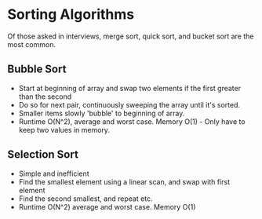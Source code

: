 # Sorting Algorithms

Of those asked in interviews, merge sort, quick sort, and bucket sort are the most common.

## Bubble Sort
- Start at beginning of array and swap two elements if the first greater than the second
- Do so for next pair, continuously sweeping the array until it's sorted.
- Smaller items slowly 'bubble' to beginning of array.
- Runtime O(N^2), average and worst case. Memory O(1) - Only have to keep two values in memory.

## Selection Sort
- Simple and inefficient
- Find the smallest element using a linear scan, and swap with first element
- Find the second smallest, and repeat etc.
- Runtime O(N^2) average and worst case. Memory O(1)

 
